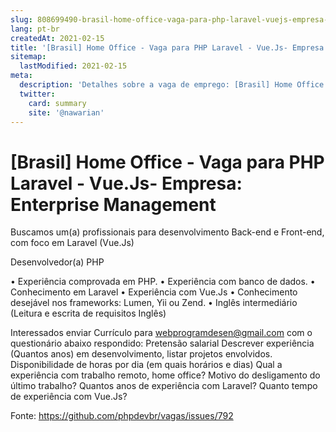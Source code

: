 ```yaml
---
slug: 808699490-brasil-home-office-vaga-para-php-laravel-vuejs-empresa-enterprise-management
lang: pt-br
createdAt: 2021-02-15
title: '[Brasil] Home Office - Vaga para PHP Laravel - Vue.Js- Empresa: Enterprise Management - Vaga de Emprego'
sitemap:
  lastModified: 2021-02-15
meta:
  description: 'Detalhes sobre a vaga de emprego: [Brasil] Home Office - Vaga para PHP Laravel - Vue.Js- Empresa: Enterprise Management'
  twitter:
    card: summary
    site: '@nawarian'
---
```


# [Brasil] Home Office - Vaga para PHP Laravel - Vue.Js- Empresa: Enterprise Management

Buscamos um(a) profissionais para desenvolvimento Back-end e Front-end, com foco em 
Laravel (Vue.Js) 

Desenvolvedor(a) PHP 

•	Experiência comprovada em PHP. 
•	Experiência com banco de dados. 
•	Conhecimento em Laravel
•       Experiência com Vue.Js
•	Conhecimento desejável nos frameworks: Lumen, Yii ou Zend. 
•	Inglês intermediário (Leitura e escrita de requisitos Inglês)

 
Interessados enviar Currículo para webprogramdesen@gmail.com com o questionário abaixo respondido: 
Pretensão salarial
Descrever experiência (Quantos anos) em desenvolvimento, listar projetos envolvidos.
Disponibilidade de horas por dia (em quais horários e dias)
Qual a experiência com trabalho remoto, home office?
Motivo do desligamento do último trabalho?
Quantos anos de experiência com Laravel?
Quanto tempo de experiência com Vue.Js?


Fonte: https://github.com/phpdevbr/vagas/issues/792